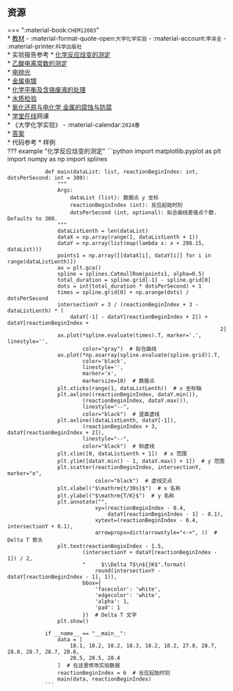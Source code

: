 ## 资源  
=== ":material-book:`CHEM12003`"  
    * [教材](https://api.ecylt.top/v1/lanzou_link?url=https://cqu-openlib.lanzout.com/iWJ072ap8gpc&type=down) - :material-format-quote-open:`大学化学实验` - :material-account:`李泽全` - :material-printer:`科学出版社`  
    * 实验报告参考
        * [化学反应焓变的测定](https://api.ecylt.top/v1/lanzou_link?url=https://cqu-openlib.lanzout.com/i3sFu2ap8ryh&type=down)  
        * [乙酸电离常数的测定](https://api.ecylt.top/v1/lanzou_link?url=https://cqu-openlib.lanzout.com/iRZv42ap8reh&type=down)  
        * [电抛光](https://api.ecylt.top/v1/lanzou_link?url=https://cqu-openlib.lanzout.com/irRHK2ap8v6d&type=down)  
        * [金属电镀](https://api.ecylt.top/v1/lanzou_link?url=https://cqu-openlib.lanzout.com/inwDB2ap8w2f&type=down)  
        * [化学平衡及含铬废液的处理](https://api.ecylt.top/v1/lanzou_link?url=https://cqu-openlib.lanzout.com/ihOfU2ap8sva&type=down)  
        * [水质检验](https://api.ecylt.top/v1/lanzou_link?url=https://cqu-openlib.lanzout.com/ikddC2ap8ucd&type=down)  
        * [氧化还原与电化学 金属的腐蚀与防腐](https://api.ecylt.top/v1/lanzou_link?url=https://cqu-openlib.lanzout.com/iVWAw2ap8tpa&type=down)  
    * [学堂在线](https://www.xuetangx.com/)网课  
        * 《大学化学实验》 - :material-calendar:`2024春`  
            * [答案](https://api.ecylt.top/v1/lanzou_link?url=https://cqu-openlib.lanzout.com/i91Wn2ap8o7c&type=down)  
    * 代码参考
        <!--* 模块化部分
            ??? example "程序本体"
                ```python
                import matplotlib.pyplot as plt
                import numpy as np
                import splines
                def main(dataList: list, reactionBeginIndex: int, dotsPerSecond: int = 300):
                    """
                    Args:
                        dataList (list): 数据点 y 坐标
                        reactionBeginIndex (int): 反应起始时刻
                        dotsPerSecond (int, optional): 拟合曲线差值点个数. Defaults to 300.
                    """
                    dataListLenth = len(dataList)
                    dataX = np.array(range(1, dataListLenth + 1))
                    dataY = np.array(list(map(lambda x: x + 298.15, dataList)))
                    points1 = np.array([[dataX[i], dataY[i]] for i in range(dataListLenth)])
                    ax = plt.gca()
                    spline = splines.CatmullRom(points1, alpha=0.5)
                    total_duration = spline.grid[-1] - spline.grid[0]
                    dots = int(total_duration * dotsPerSecond) + 1
                    times = spline.grid[0] + np.arange(dots) / dotsPerSecond
                    intersectionY = 3 / (reactionBeginIndex + 3 - dataListLenth) * (
                        dataY[-1] - dataY[reactionBeginIndex + 2]) + dataY[reactionBeginIndex +
                                                                        2]
                    ax.plot(*spline.evaluate(times).T, marker='.', linestyle='',
                            color="gray")  # 拟合曲线
                    ax.plot(*np.asarray(spline.evaluate(spline.grid)).T,
                            color='black',
                            linestyle='',
                            marker='x',
                            markersize=10)  # 数据点
                    plt.xticks(range(1, dataListLenth))  # x 坐标轴
                    plt.axline((reactionBeginIndex, dataY.min()),
                            (reactionBeginIndex, dataY.max()),
                            linestyle="--",
                            color="black")  # 竖直虚线
                    plt.axline((dataListLenth, dataY[-1]),
                            (reactionBeginIndex + 3, dataY[reactionBeginIndex + 2]),
                            linestyle="--",
                            color="black")  # 斜虚线
                    plt.xlim([0, dataListLenth + 1])  # x 范围
                    plt.ylim([dataY.min() - 1, dataY.max() + 1])  # y 范围
                    plt.scatter(reactionBeginIndex, intersectionY, marker="o",
                                color="black")  # 虚线交点
                    plt.xlabel("$\mathrm{t/30s}$")  # x 名称
                    plt.ylabel("$\mathrm{T/K}$")  # y 名称
                    plt.annotate("",
                                xy=(reactionBeginIndex - 0.4,
                                    dataY[reactionBeginIndex - 1] - 0.1),
                                xytext=(reactionBeginIndex - 0.4, intersectionY + 0.1),
                                arrowprops=dict(arrowstyle="<->", ))  # Delta T 箭头
                    plt.text(reactionBeginIndex - 1.5,
                            (intersectionY + dataY[reactionBeginIndex - 1]) / 2,
                            "     $\\Delta T$\n${}K$".format(
                                round(intersectionY - dataY[reactionBeginIndex - 1], 1)),
                            bbox={
                                'facecolor': 'white',
                                'edgecolor': 'white',
                                'alpha': 1,
                                'pad': 1
                            })  # Delta T 文字
                    plt.show()
                if __name__ == "__main__":
                    data = [
                        18.1, 18.2, 18.2, 18.3, 18.2, 18.2, 27.8, 28.7, 28.8, 28.7, 28.7, 28.6,
                        28.5, 28.5, 28.4
                    ]  # 在这里修改实验数据
                    reactionBeginIndex = 6  # 反应起始时刻
                    main(data, reactionBeginIndex)
                ```-->
        * 样例  
            ??? example "化学反应焓变的测定"
                ```python
                import matplotlib.pyplot as plt
                import numpy as np
                import splines

                def main(dataList: list, reactionBeginIndex: int, dotsPerSecond: int = 300):
                    """
                    Args:
                        dataList (list): 数据点 y 坐标
                        reactionBeginIndex (int): 反应起始时刻
                        dotsPerSecond (int, optional): 拟合曲线差值点个数. Defaults to 300.
                    """
                    dataListLenth = len(dataList)
                    dataX = np.array(range(1, dataListLenth + 1))
                    dataY = np.array(list(map(lambda x: x + 298.15, dataList)))
                    points1 = np.array([[dataX[i], dataY[i]] for i in range(dataListLenth)])
                    ax = plt.gca()
                    spline = splines.CatmullRom(points1, alpha=0.5)
                    total_duration = spline.grid[-1] - spline.grid[0]
                    dots = int(total_duration * dotsPerSecond) + 1
                    times = spline.grid[0] + np.arange(dots) / dotsPerSecond
                    intersectionY = 3 / (reactionBeginIndex + 3 - dataListLenth) * (
                        dataY[-1] - dataY[reactionBeginIndex + 2]) + dataY[reactionBeginIndex +
                                                                        2]
                    ax.plot(*spline.evaluate(times).T, marker='.', linestyle='',
                            color="gray")  # 拟合曲线
                    ax.plot(*np.asarray(spline.evaluate(spline.grid)).T,
                            color='black',
                            linestyle='',
                            marker='x',
                            markersize=10)  # 数据点
                    plt.xticks(range(1, dataListLenth))  # x 坐标轴
                    plt.axline((reactionBeginIndex, dataY.min()),
                            (reactionBeginIndex, dataY.max()),
                            linestyle="--",
                            color="black")  # 竖直虚线
                    plt.axline((dataListLenth, dataY[-1]),
                            (reactionBeginIndex + 3, dataY[reactionBeginIndex + 2]),
                            linestyle="--",
                            color="black")  # 斜虚线
                    plt.xlim([0, dataListLenth + 1])  # x 范围
                    plt.ylim([dataY.min() - 1, dataY.max() + 1])  # y 范围
                    plt.scatter(reactionBeginIndex, intersectionY, marker="o",
                                color="black")  # 虚线交点
                    plt.xlabel("$\mathrm{t/30s}$")  # x 名称
                    plt.ylabel("$\mathrm{T/K}$")  # y 名称
                    plt.annotate("",
                                xy=(reactionBeginIndex - 0.4,
                                    dataY[reactionBeginIndex - 1] - 0.1),
                                xytext=(reactionBeginIndex - 0.4, intersectionY + 0.1),
                                arrowprops=dict(arrowstyle="<->", ))  # Delta T 箭头
                    plt.text(reactionBeginIndex - 1.5,
                            (intersectionY + dataY[reactionBeginIndex - 1]) / 2,
                            "     $\\Delta T$\n${}K$".format(
                                round(intersectionY - dataY[reactionBeginIndex - 1], 1)),
                            bbox={
                                'facecolor': 'white',
                                'edgecolor': 'white',
                                'alpha': 1,
                                'pad': 1
                            })  # Delta T 文字
                    plt.show()
                
                if __name__ == "__main__":
                    data = [
                        18.1, 18.2, 18.2, 18.3, 18.2, 18.2, 27.8, 28.7, 28.8, 28.7, 28.7, 28.6,
                        28.5, 28.5, 28.4
                    ]  # 在这里修改实验数据
                    reactionBeginIndex = 6  # 反应起始时刻
                    main(data, reactionBeginIndex)
                ```